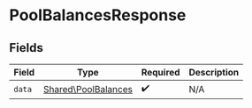 # PoolBalancesResponse


## Fields

| Field                                                      | Type                                                       | Required                                                   | Description                                                |
| ---------------------------------------------------------- | ---------------------------------------------------------- | ---------------------------------------------------------- | ---------------------------------------------------------- |
| `data`                                                     | [Shared\PoolBalances](../../Models/Shared/PoolBalances.md) | :heavy_check_mark:                                         | N/A                                                        |